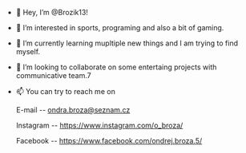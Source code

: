- 👋 Hey, I’m @Brozik13!
- 👀 I’m interested in sports, programing and also a bit of gaming.
- 🌱 I’m currently learning mupltiple new things and I am trying to find myself.
- 💞️ I’m looking to collaborate on some entertaing projects with communicative team.7
- 📫 You can try to reach me on 

     E-mail          --             ondra.broza@seznam.cz
     
     Instagram       --             https://www.instagram.com/o_broza/
     
     Facebook        --             https://www.facebook.com/ondrej.broza.5/

<!---
Brozik13/Brozik13 is a ✨ special ✨ repository because its `README.md` (this file) appears on your GitHub profile.
You can click the Preview link to take a look at your changes.
--->
